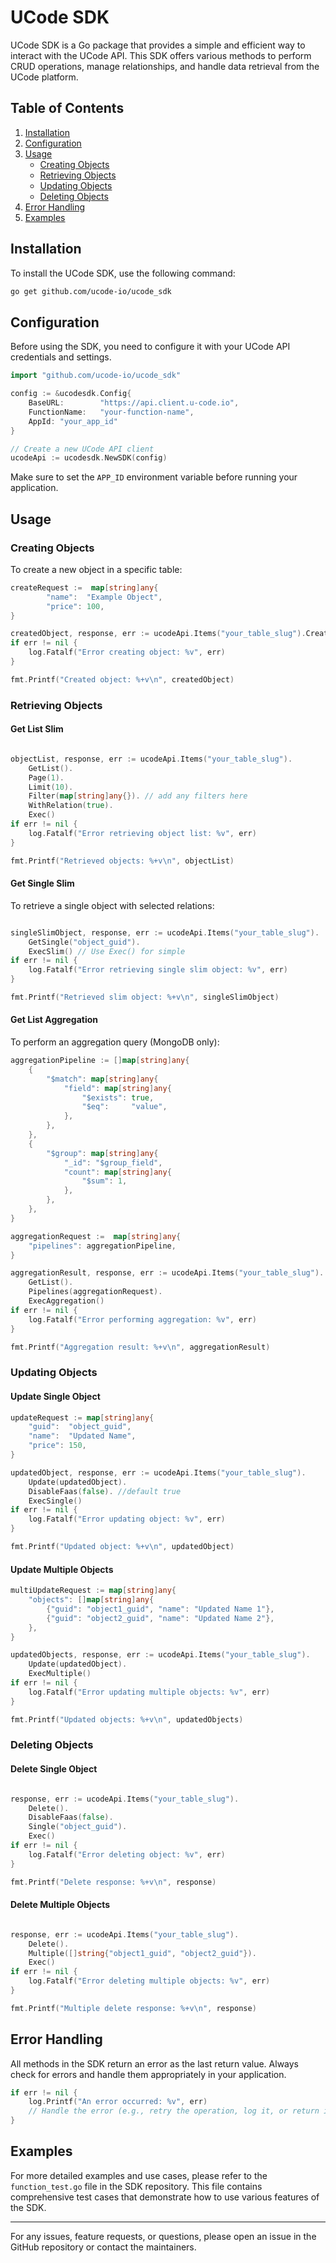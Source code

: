 # UCode SDK
UCode SDK is a Go package that provides a simple and efficient way to interact with the UCode API. This SDK offers various methods to perform CRUD operations, manage relationships, and handle data retrieval from the UCode platform.

## Table of Contents

1. [Installation](#installation)
2. [Configuration](#configuration)
3. [Usage](#usage)
   - [Creating Objects](#creating-objects)
   - [Retrieving Objects](#retrieving-objects)
   - [Updating Objects](#updating-objects)
   - [Deleting Objects](#deleting-objects)
4. [Error Handling](#error-handling)
5. [Examples](#examples)

## Installation

To install the UCode SDK, use the following command:

```bash
go get github.com/ucode-io/ucode_sdk
```

## Configuration

Before using the SDK, you need to configure it with your UCode API credentials and settings.

```go
import "github.com/ucode-io/ucode_sdk"

config := &ucodesdk.Config{
    BaseURL:        "https://api.client.u-code.io",
    FunctionName:   "your-function-name",
    AppId: "your_app_id"
}

// Create a new UCode API client
ucodeApi := ucodesdk.NewSDK(config)
```

Make sure to set the `APP_ID` environment variable before running your application.

## Usage

### Creating Objects

To create a new object in a specific table:

```go
createRequest :=  map[string]any{
        "name":  "Example Object",
        "price": 100,
}

createdObject, response, err := ucodeApi.Items("your_table_slug").Create(createRequest).Exec()
if err != nil {
    log.Fatalf("Error creating object: %v", err)
}

fmt.Printf("Created object: %+v\n", createdObject)
```

### Retrieving Objects

#### Get List Slim

```go

objectList, response, err := ucodeApi.Items("your_table_slug").
    GetList().
    Page(1).
    Limit(10).
    Filter(map[string]any{}). // add any filters here
    WithRelation(true).
    Exec()
if err != nil {
    log.Fatalf("Error retrieving object list: %v", err)
}

fmt.Printf("Retrieved objects: %+v\n", objectList)
```

#### Get Single Slim

To retrieve a single object with selected relations:

```go

singleSlimObject, response, err := ucodeApi.Items("your_table_slug").
    GetSingle("object_guid").
    ExecSlim() // Use Exec() for simple
if err != nil {
    log.Fatalf("Error retrieving single slim object: %v", err)
}

fmt.Printf("Retrieved slim object: %+v\n", singleSlimObject)
```

#### Get List Aggregation

To perform an aggregation query (MongoDB only):

```go
aggregationPipeline := []map[string]any{
    {
        "$match": map[string]any{
            "field": map[string]any{
                "$exists": true,
                "$eq":     "value",
            },
        },
    },
    {
        "$group": map[string]any{
            "_id": "$group_field",
            "count": map[string]any{
                "$sum": 1,
            },
        },
    },
}

aggregationRequest :=  map[string]any{
    "pipelines": aggregationPipeline,
}

aggregationResult, response, err := ucodeApi.Items("your_table_slug").
    GetList().
    Pipelines(aggregationRequest).
    ExecAggregation()
if err != nil {
    log.Fatalf("Error performing aggregation: %v", err)
}

fmt.Printf("Aggregation result: %+v\n", aggregationResult)
```

### Updating Objects

#### Update Single Object

```go
updateRequest := map[string]any{
    "guid":  "object_guid",
    "name":  "Updated Name",
    "price": 150,
}

updatedObject, response, err := ucodeApi.Items("your_table_slug").
    Update(updatedObject).
    DisableFaas(false). //default true
    ExecSingle()
if err != nil {
    log.Fatalf("Error updating object: %v", err)
}

fmt.Printf("Updated object: %+v\n", updatedObject)
```

#### Update Multiple Objects

```go
multiUpdateRequest := map[string]any{
    "objects": []map[string]any{
        {"guid": "object1_guid", "name": "Updated Name 1"},
        {"guid": "object2_guid", "name": "Updated Name 2"},
    },
}

updatedObjects, response, err := ucodeApi.Items("your_table_slug").
    Update(updatedObject).
    ExecMultiple()
if err != nil {
    log.Fatalf("Error updating multiple objects: %v", err)
}

fmt.Printf("Updated objects: %+v\n", updatedObjects)
```

### Deleting Objects

#### Delete Single Object

```go

response, err := ucodeApi.Items("your_table_slug").
    Delete().
    DisableFaas(false).
    Single("object_guid").
    Exec()
if err != nil {
    log.Fatalf("Error deleting object: %v", err)
}

fmt.Printf("Delete response: %+v\n", response)
```

#### Delete Multiple Objects

```go

response, err := ucodeApi.Items("your_table_slug").
    Delete().
    Multiple([]string{"object1_guid", "object2_guid"}).
    Exec()
if err != nil {
    log.Fatalf("Error deleting multiple objects: %v", err)
}

fmt.Printf("Multiple delete response: %+v\n", response)
```

## Error Handling

All methods in the SDK return an error as the last return value. Always check for errors and handle them appropriately in your application.

```go
if err != nil {
    log.Printf("An error occurred: %v", err)
    // Handle the error (e.g., retry the operation, log it, or return it to the user)
}
```

## Examples

For more detailed examples and use cases, please refer to the `function_test.go` file in the SDK repository. This file contains comprehensive test cases that demonstrate how to use various features of the SDK.

---

For any issues, feature requests, or questions, please open an issue in the GitHub repository or contact the maintainers.